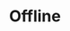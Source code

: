 ---
types: "word"

title: "Offline"

categories: ['']

tags: ['Offline']

arabic: 'المنفصل'

arexps: []

enwords: ['Offline']

enexps: []

arlexicons: 'ف'

enlexicons: 'O'

authors: ['Ruqayya Roshdy']

translators: ['']

citations: 'تطبيقات الذكاء الاصطناعي في خدمة اللغة العربية'

sources: 'مركز الملك عبدالله بن عبدالعزيز الدولي لخدمة اللغة العربية'

word: "true"

slug: ""
---